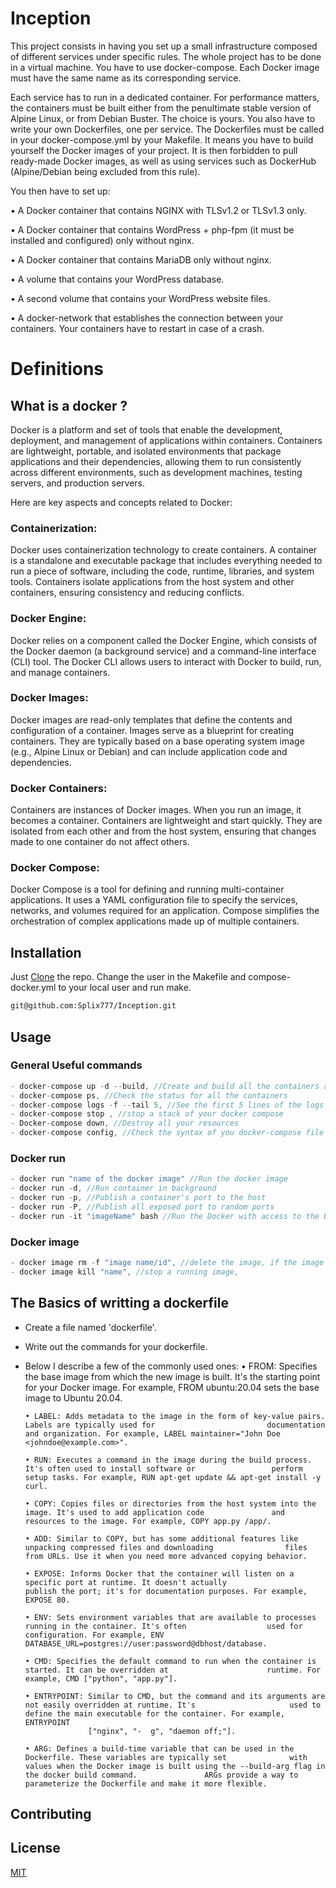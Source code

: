 # Inception

This project consists in having you set up a small infrastructure composed of different
services under specific rules. The whole project has to be done in a virtual machine. You
have to use docker-compose.
Each Docker image must have the same name as its corresponding service.


Each service has to run in a dedicated container.
For performance matters, the containers must be built either from the penultimate stable
version of Alpine Linux, or from Debian Buster. The choice is yours.
You also have to write your own Dockerfiles, one per service. The Dockerfiles must
be called in your docker-compose.yml by your Makefile.
It means you have to build yourself the Docker images of your project. It is then forbidden to pull ready-made Docker images, as well as using services such as DockerHub
(Alpine/Debian being excluded from this rule).


You then have to set up:

• A Docker container that contains NGINX with TLSv1.2 or TLSv1.3 only.

• A Docker container that contains WordPress + php-fpm (it must be installed and
configured) only without nginx.

• A Docker container that contains MariaDB only without nginx.

• A volume that contains your WordPress database.

• A second volume that contains your WordPress website files.

• A docker-network that establishes the connection between your containers.
Your containers have to restart in case of a crash.

# Definitions
## What is a docker ?
Docker is a platform and set of tools that enable the development, deployment, and management of applications within containers. Containers are lightweight, portable, and isolated environments that package applications and their dependencies, allowing them to run consistently across different environments, such as development machines, testing servers, and production servers.

Here are key aspects and concepts related to Docker:

### Containerization: ### 
Docker uses containerization technology to create containers. A container is a standalone and executable package that includes everything needed to run a piece of software, including the code, runtime, libraries, and system tools. Containers isolate applications from the host system and other containers, ensuring consistency and reducing conflicts.

### Docker Engine: ###
Docker relies on a component called the Docker Engine, which consists of the Docker daemon (a background service) and a command-line interface (CLI) tool. The Docker CLI allows users to interact with Docker to build, run, and manage containers.

### Docker Images: ###
Docker images are read-only templates that define the contents and configuration of a container. Images serve as a blueprint for creating containers. They are typically based on a base operating system image (e.g., Alpine Linux or Debian) and can include application code and dependencies.

### Docker Containers: ###
Containers are instances of Docker images. When you run an image, it becomes a container. Containers are lightweight and start quickly. They are isolated from each other and from the host system, ensuring that changes made to one container do not affect others.

### Docker Compose: ###
Docker Compose is a tool for defining and running multi-container applications. It uses a YAML configuration file to specify the services, networks, and volumes required for an application. Compose simplifies the orchestration of complex applications made up of multiple containers.



## Installation

Just [Clone](git@github.com:Splix777/Inception.git) the repo. Change the user in the Makefile and compose-docker.yml to your local user and run make.


```bash
git@github.com:Splix777/Inception.git
```

## Usage

### General Useful commands ###

```c
- docker-compose up -d --build, //Create and build all the containers and they still run in the background
- docker-compose ps, //Check the status for all the containers
- docker-compose logs -f --tail 5, //See the first 5 lines of the logs of your containers
- docker-compose stop , //stop a stack of your docker compose
- Docker-compose down, //Destroy all your resources
- docker-compose config, //Check the syntax of you docker-compose file

```

### Docker run

```c
- docker run "name of the docker image" //Run the docker image
- docker run -d, //Run container in background
- docker run -p, //Publish a container's port to the host
- docker run -P, //Publish all exposed port to random ports
- docker run -it "imageName" bash //Run the Docker with access to the bash or (sh).
```

### Docker image
```c
- docker image rm -f "image name/id", //delete the image, if the image is running you need to kill it first.
- docker image kill "name", //stop a running image,
```
## The Basics of writting a dockerfile ##
- Create a file named 'dockerfile'.
- Write out the commands for your dockerfile.
- Below I describe a few of the commonly used ones:
      • FROM: Specifies the base image from which the new image is built. It's the starting point for your
              Docker image. For example, FROM ubuntu:20.04 sets the base image to Ubuntu 20.04.
  
      • LABEL: Adds metadata to the image in the form of key-value pairs. Labels are typically used for                         documentation and organization. For example, LABEL maintainer="John Doe <johndoe@example.com>".
  
      • RUN: Executes a command in the image during the build process. It's often used to install software or                 perform setup tasks. For example, RUN apt-get update && apt-get install -y curl.
  
      • COPY: Copies files or directories from the host system into the image. It's used to add application code               and resources to the image. For example, COPY app.py /app/.
  
      • ADD: Similar to COPY, but has some additional features like unpacking compressed files and downloading                files from URLs. Use it when you need more advanced copying behavior.
  
      • EXPOSE: Informs Docker that the container will listen on a specific port at runtime. It doesn't actually                 publish the port; it's for documentation purposes. For example, EXPOSE 80.
  
      • ENV: Sets environment variables that are available to processes running in the container. It's often                  used for configuration. For example, ENV DATABASE_URL=postgres://user:password@dbhost/database.
  
      • CMD: Specifies the default command to run when the container is started. It can be overridden at                      runtime. For example, CMD ["python", "app.py"].
  
      • ENTRYPOINT: Similar to CMD, but the command and its arguments are not easily overridden at runtime. It's                     used to define the main executable for the container. For example, ENTRYPOINT
                    ["nginx", "-  g", "daemon off;"].
  
      • ARG: Defines a build-time variable that can be used in the Dockerfile. These variables are typically set              with values when the Docker image is built using the --build-arg flag in the docker build command.               ARGs provide a way to parameterize the Dockerfile and make it more flexible.
  

## Contributing

## License

[MIT](https://choosealicense.com/licenses/mit/)
